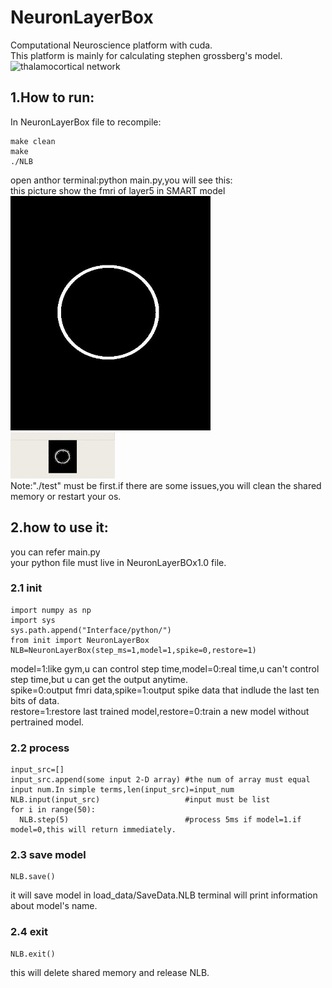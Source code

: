 # NeuronLayerBox <br>
Computational Neuroscience platform with cuda.<br>
This platform is mainly for calculating stephen grossberg's model.<br>
![thalamocortical network](NeuronLayerBox1.1/pic/SMART.bmp)<br>
## 1.How to run:<br>
In NeuronLayerBox file to recompile:<br>
```
make clean
make
./NLB
```
open anthor terminal:python main.py,you will see this:<br>
this picture show the fmri of layer5 in SMART model<br>
![input image](NeuronLayerBox1.1/load_data/input.bmp)<br>
![output layer5](NeuronLayerBox1.1/pic/test1.gif)<br>
Note:"./test" must be first.if there are some issues,you will clean the shared memory or restart your os. <br>

## 2.how to use it:<br>
you can refer main.py<br>
your python file must live in NeuronLayerBOx1.0 file.<br>

### 2.1 init<br>
```
import numpy as np
import sys
sys.path.append("Interface/python/")
from init import NeuronLayerBox
NLB=NeuronLayerBox(step_ms=1,model=1,spike=0,restore=1)
```
model=1:like gym,u can control step time,model=0:real time,u can't control step time,but u can get the output anytime.<br>
spike=0:output fmri data,spike=1:output spike data that indlude the last ten bits of data.<br>
restore=1:restore last trained model,restore=0:train a new model without pertrained model.<br>

### 2.2 process<br>
```
input_src=[]
input_src.append(some input 2-D array) #the num of array must equal input num.In simple terms,len(input_src)=input_num
NLB.input(input_src)                   #input must be list
for i in range(50):
  NLB.step(5)                          #process 5ms if model=1.if model=0,this will return immediately.
```
### 2.3 save model<br>
```
NLB.save()
```
it will save model in load_data/SaveData.NLB terminal will print information about model's name.<br>

### 2.4 exit<br>
```
NLB.exit()
```
this will delete shared memory and release NLB.<br>
